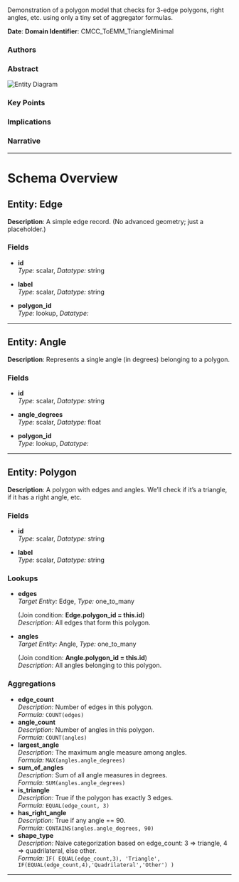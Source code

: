 # 
## 

Demonstration of a polygon model that checks for 3-edge polygons, right angles, etc. using only a tiny set of aggregator formulas.

**Date**: 
**Domain Identifier**: CMCC_ToEMM_TriangleMinimal

### Authors

### Abstract


![ Entity Diagram](triangle_demo.png)


### Key Points

### Implications

### Narrative

---

# Schema Overview

## Entity: Edge

**Description**: A simple edge record. (No advanced geometry; just a placeholder.)

### Fields
- **id**  
  *Type:* scalar, *Datatype:* string  
  
- **label**  
  *Type:* scalar, *Datatype:* string  
  
- **polygon_id**  
  *Type:* lookup, *Datatype:*   
  





---

## Entity: Angle

**Description**: Represents a single angle (in degrees) belonging to a polygon.

### Fields
- **id**  
  *Type:* scalar, *Datatype:* string  
  
- **angle_degrees**  
  *Type:* scalar, *Datatype:* float  
  
- **polygon_id**  
  *Type:* lookup, *Datatype:*   
  





---

## Entity: Polygon

**Description**: A polygon with edges and angles. We’ll check if it’s a triangle, if it has a right angle, etc.

### Fields
- **id**  
  *Type:* scalar, *Datatype:* string  
  
- **label**  
  *Type:* scalar, *Datatype:* string  
  

### Lookups
- **edges**  
  *Target Entity:* Edge, *Type:* one_to_many  
    
  (Join condition: **Edge.polygon_id = this.id**)  
  *Description:* All edges that form this polygon.
- **angles**  
  *Target Entity:* Angle, *Type:* one_to_many  
    
  (Join condition: **Angle.polygon_id = this.id**)  
  *Description:* All angles belonging to this polygon.

### Aggregations
- **edge_count**  
  *Description:* Number of edges in this polygon.  
  *Formula:* `COUNT(edges)`
- **angle_count**  
  *Description:* Number of angles in this polygon.  
  *Formula:* `COUNT(angles)`
- **largest_angle**  
  *Description:* The maximum angle measure among angles.  
  *Formula:* `MAX(angles.angle_degrees)`
- **sum_of_angles**  
  *Description:* Sum of all angle measures in degrees.  
  *Formula:* `SUM(angles.angle_degrees)`
- **is_triangle**  
  *Description:* True if the polygon has exactly 3 edges.  
  *Formula:* `EQUAL(edge_count, 3)`
- **has_right_angle**  
  *Description:* True if any angle == 90.  
  *Formula:* `CONTAINS(angles.angle_degrees, 90)`
- **shape_type**  
  *Description:* Naive categorization based on edge_count: 3 => triangle, 4 => quadrilateral, else other.  
  *Formula:* `IF( EQUAL(edge_count,3), 'Triangle', IF(EQUAL(edge_count,4),'Quadrilateral','Other') )`



---